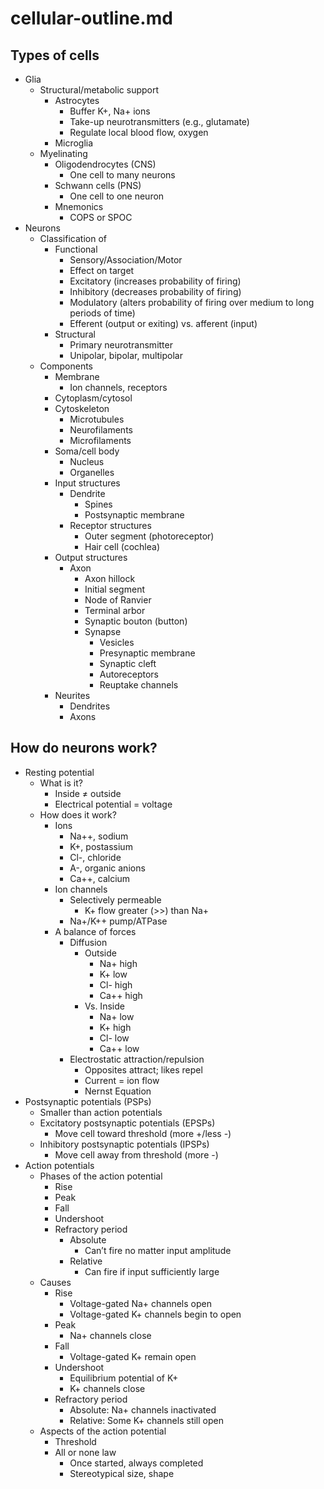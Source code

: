# cellular-outline.md

## Types of cells

- Glia
    - Structural/metabolic support
        - Astrocytes
            - Buffer K+, Na+ ions
            - Take-up neurotransmitters (e.g., glutamate)
            - Regulate local blood flow, oxygen
        - Microglia
    - Myelinating
        - Oligodendrocytes (CNS)
            - One cell to many neurons
        - Schwann cells (PNS)
            - One cell to one neuron
        - Mnemonics
            + COPS or SPOC
- Neurons
    - Classification of
        - Functional
            - Sensory/Association/Motor
            - Effect on target
            - Excitatory (increases probability of firing)
            - Inhibitory (decreases probability of firing)
            - Modulatory (alters probability of firing over medium to long periods of time)
            - Efferent (output or exiting) vs. afferent (input)
        - Structural
            - Primary neurotransmitter
            - Unipolar, bipolar, multipolar
    - Components
        - Membrane
            - Ion channels, receptors
        - Cytoplasm/cytosol
        - Cytoskeleton
            - Microtubules
            - Neurofilaments
            - Microfilaments
        - Soma/cell body
            - Nucleus
            - Organelles
        - Input structures
            - Dendrite
                - Spines
                - Postsynaptic membrane
            - Receptor structures
                - Outer segment (photoreceptor)
                - Hair cell (cochlea)
        - Output structures
            - Axon
                + Axon hillock
                + Initial segment
                + Node of Ranvier
                + Terminal arbor
                + Synaptic bouton (button)
                + Synapse
                    - Vesicles
                    - Presynaptic membrane
                    - Synaptic cleft
                    - Autoreceptors
                    - Reuptake channels
        - Neurites
            - Dendrites
            - Axons

## How do neurons work?

- Resting potential
    - What is it?
        - Inside ≠ outside
        - Electrical potential = voltage
    - How does it work?
        - Ions
            - Na++, sodium
            - K+, postassium
            - Cl-, chloride
            - A-, organic anions
            - Ca++, calcium
        - Ion channels
            - Selectively permeable
                - K+ flow greater (>>) than Na+
            - Na+/K++ pump/ATPase
        - A balance of forces
            - Diffusion
                - Outside
                    - Na+ high
                    - K+ low
                    - Cl- high
                    - Ca++ high
                - Vs. Inside
                    * Na+ low
                    * K+ high
                    * Cl- low
                    * Ca++ low
            - Electrostatic attraction/repulsion
                + Opposites attract; likes repel
                + Current = ion flow
                + Nernst Equation
- Postsynaptic potentials (PSPs)
    + Smaller than action potentials
    + Excitatory postsynaptic potentials (EPSPs)
        + Move cell toward threshold (more +/less -)
    + Inhibitory postsynaptic potentials (IPSPs)
        + Move cell away from threshold (more -)
- Action potentials
    - Phases of the action potential
        - Rise
        - Peak
        - Fall
        - Undershoot
        - Refractory period
            - Absolute
                - Can’t fire no matter input amplitude
            - Relative
                - Can fire if input sufficiently large
    - Causes
        - Rise
            - Voltage-gated Na+ channels open
            - Voltage-gated K+ channels begin to open
        - Peak
            - Na+ channels close
        - Fall
            - Voltage-gated K+ remain open
        - Undershoot
            - Equilibrium potential of K+
            - K+ channels close
        - Refractory period
            + Absolute: Na+ channels inactivated
            + Relative: Some K+ channels still open
    - Aspects of the action potential
        - Threshold
        - All or none law
            - Once started, always completed
            - Stereotypical size, shape
